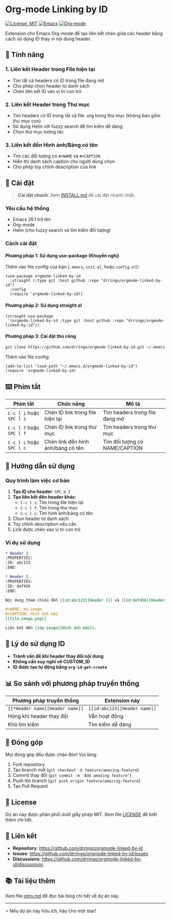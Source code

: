 # Org-mode Linking by ID

[![License: MIT](https://img.shields.io/badge/License-MIT-yellow.svg)](https://opensource.org/licenses/MIT)
[![Emacs](https://img.shields.io/badge/Emacs-26.1+-blue.svg)](https://www.gnu.org/software/emacs/)
[![Org-mode](https://img.shields.io/badge/Org--mode-9.0+-green.svg)](https://orgmode.org/)

Extension cho Emacs Org-mode để tạo liên kết chéo giữa các header bằng cách sử dụng ID thay vì nội dung header.

## 🌟 Tính năng

### 1. Liên kết Header trong File hiện tại
- Tìm tất cả headers có ID trong file đang mở
- Cho phép chọn header từ danh sách
- Chèn liên kết ID vào vị trí con trỏ

### 2. Liên kết Header trong Thư mục
- Tìm headers có ID trong tất cả file .org trong thư mục (không bao gồm thư mục con)
- Sử dụng Helm với fuzzy search để tìm kiếm dễ dàng
- Chọn thư mục tương tác

### 3. Liên kết đến Hình ảnh/Bảng có tên
- Tìm các đối tượng có `#+NAME` và `#+CAPTION`
- Hiển thị danh sách caption cho người dùng chọn
- Cho phép tùy chỉnh description của link

## 🚀 Cài đặt

> **Cài đặt nhanh**: Xem [INSTALL.md](INSTALL.md) để cài đặt nhanh nhất.

### Yêu cầu hệ thống

- Emacs 26.1 trở lên
- Org-mode
- Helm (cho fuzzy search và tìm kiếm đối tượng)

### Cách cài đặt

#### Phương pháp 1: Sử dụng use-package (Khuyến nghị)

Thêm vào file config của bạn (`.emacs`, `init.el`, hoặc `config.el`):

```elisp
(use-package orgmode-linked-by-id
  :straight (:type git :host github :repo "drringo/orgmode-linked-by-id")
  :config
  (require 'orgmode-linked-by-id))
```

#### Phương pháp 2: Sử dụng straight.el

```elisp
(straight-use-package
 '(orgmode-linked-by-id :type git :host github :repo "drringo/orgmode-linked-by-id"))
```

#### Phương pháp 3: Cài đặt thủ công

```bash
git clone https://github.com/drringo/orgmode-linked-by-id.git ~/.emacs.d/orgmode-linked-by-id
```

Thêm vào file config:
```elisp
(add-to-list 'load-path "~/.emacs.d/orgmode-linked-by-id")
(require 'orgmode-linked-by-id)
```

## ⌨️ Phím tắt

| Phím tắt | Chức năng | Mô tả |
|----------|-----------|-------|
| `C-c l i` hoặc `SPC l i` | Chèn ID link trong file hiện tại | Tìm headers trong file đang mở |
| `C-c l f` hoặc `SPC l f` | Chèn ID link trong thư mục | Tìm headers trong thư mục |
| `C-c l c` hoặc `SPC l c` | Chèn link đến hình ảnh/bảng có tên | Tìm đối tượng có NAME/CAPTION |

## 📖 Hướng dẫn sử dụng

### Quy trình làm việc cơ bản

1. **Tạo ID cho header**: `SPC m I`
2. **Tạo liên kết đến header khác**:
   - `C-c l i`: Tìm trong file hiện tại
   - `C-c l f`: Tìm trong thư mục
   - `C-c l c`: Tìm hình ảnh/bảng có tên
3. Chọn header từ danh sách
4. Tùy chỉnh description nếu cần
5. Link được chèn vào vị trí con trỏ

### Ví dụ sử dụng

```org
* Header 1
:PROPERTIES:
:ID: abc123
:END:

* Header 2
:PROPERTIES:
:ID: def456
:END:

Nội dung tham chiếu đến [[id:abc123][Header 1]] và [[id:def456][Header 2]].

#+NAME: my-image
#+CAPTION: Hình ảnh mẫu
[[file:image.png]]

Liên kết đến [[my-image][Hình ảnh mẫu]].
```

## 🎯 Lý do sử dụng ID

- **Tránh vấn đề khi header thay đổi nội dung**
- **Không cần suy nghĩ về CUSTOM_ID**
- **ID được tạo tự động bằng `org-id-get-create`**

## 📊 So sánh với phương pháp truyền thống

| Phương pháp truyền thống | Extension này |
|--------------------------|---------------|
| `[[*Header name][Header name]]` | `[[id:abc123][Header name]]` |
| Hỏng khi header thay đổi | Vẫn hoạt động |
| Khó tìm kiếm | Tìm kiếm dễ dàng |

## 🤝 Đóng góp

Mọi đóng góp đều được chào đón! Vui lòng:

1. Fork repository
2. Tạo branch mới (`git checkout -b feature/amazing-feature`)
3. Commit thay đổi (`git commit -m 'Add amazing feature'`)
4. Push lên branch (`git push origin feature/amazing-feature`)
5. Tạo Pull Request

## 📝 License

Dự án này được phân phối dưới giấy phép MIT. Xem file [LICENSE](LICENSE) để biết thêm chi tiết.

## 🔗 Liên kết

- **Repository**: https://github.com/drringo/orgmode-linked-by-id
- **Issues**: https://github.com/drringo/orgmode-linked-by-id/issues
- **Discussions**: https://github.com/drringo/orgmode-linked-by-id/discussions

## 📚 Tài liệu thêm

Xem file [intro.md](intro.md) để đọc bài blog chi tiết về dự án này.

---

⭐ Nếu dự án này hữu ích, hãy cho một star! 